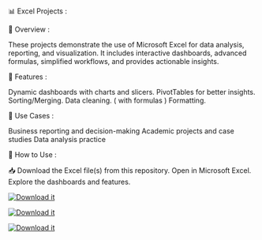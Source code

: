 📊 Excel Projects :

📌 Overview :

These projects demonstrate the use of Microsoft Excel for data analysis, reporting, and visualization. It includes interactive dashboards, advanced formulas, simplified workflows, and provides actionable insights.

🚀 Features :

Dynamic dashboards with charts and slicers.
PivotTables for better insights.
Sorting/Merging.
Data cleaning. ( with formulas )
Formatting.

🎯 Use Cases :

Business reporting and decision-making
Academic projects and case studies
Data analysis practice

📖 How to Use :

📥 Download the Excel file(s) from this repository.
Open in Microsoft Excel.
Explore the dashboards and features.


[![Download it](https://img.shields.io/badge/📥_Billionaires.xlsx-blue?style=for-the-badge)](./Billionaires.xlsx)

[![Download it](https://img.shields.io/badge/📥_Bmw_Sales-blue?style=for-the-badge)](./Bmw_Sales.xlsx)

[![Download it](https://img.shields.io/badge/📥_Cafe_Sales-blue?style=for-the-badge)](./Cafe_Sales.xlsx)

